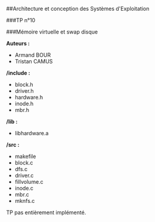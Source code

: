 ##Architecture et conception des Systèmes d'Exploitation

###TP n°10

###Mémoire virtuelle et swap disque

**Auteurs :**
* Armand BOUR
* Tristan CAMUS

**/include :**
* block.h
* driver.h
* hardware.h
* inode.h
* mbr.h

**/lib :**
* libhardware.a

**/src :**
* makefile
* block.c
* dfs.c
* driver.c
* fillvolume.c
* inode.c
* mbr.c
* mknfs.c

TP pas entièrement implémenté.